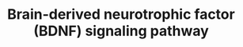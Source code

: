 ---
annotations:
- id: PW:0000572
  parent: signaling pathway
  type: Pathway Ontology
  value: brain-derived neurotrophic factor signaling pathway
authors:
- NetPath
- MaintBot
- Christine Chichester
- Egonw
- Zari
- Evelo
- Mkutmon
- Khanspers
- Eweitz
citedin:
- link: PMC5681904
  title: A Review of Pathway-Based Analysis Tools That Visualize Genetic Variants
    (2017)
- link: PMC3889250
  title: A network map of BDNF/TRKB and BDNF/p75NTR signaling system (2013)
description: Brain-derived neurotrophic factor (BDNF) is a neurotrophin essential
  for growth, differentiation, plasticity, and survival of neurons. BDNF is also required
  for processes such as energy metabolism, behavior, mental health, learning, memory,
  stress, pain and apoptosis. BDNF is implicated in various neuronal disorders such
  as Alzheimer's disease, Huntington's disease, depression, and bipolar disorder.  BDNF
  binds to tyrosine kinase receptor known as tropomyosin-related kinase B (TrkB).
  It also binds with low affinity to p75 neurotrophin receptor (p75NTR). BDNF and
  its receptors are expressed throughout the central and peripheral nervous system.  BDNF
  signaling is elicited when it dimerizes and binds to TrkB, resulting in the receptor
  dimerization and autophosphorylation. The activation of the receptor results in
  its interaction with molecules such as Shp2, Shc and PLC-gamma. These molecules
  further interact and modify their downstream targets leading to various neuronal
  processes. BDNF activates the signaling cascades such as PLC/PKC, PI3K/Akt, Ras/Erk,
  AMPK/ACC and NFκB pathways. BDNF through PLC/PKC pathway leads to release of intracellular
  calcium and regulation of synaptic plasticity. It also maintains synaptic plasticity
  through cAMP/PKA signaling. Activation of PI3K/Akt pathway through BDNF/TrkB interaction
  inhibits cell apoptosis by decreasing the expression of BIM. However, BDNF/p75NTR
  interaction activates JNK through TRAF6, which leads to apoptosis. Activation of
  JNK3 also leads to proteolytic cleavage of the p75NTR by TACE. PI3K/Akt also leads
  to activation of mTOR pathway and subsequently protein synthesis. Ras/Erk signaling
  is involved in cell proliferation, differentiation and protection of neurons. BDNF
  also leads to neuronal survival through Erk5/Mef pathway. Phosphorylation of synapsin
  by Erk1/2 leads to neurotransmitter release. BDNF signaling leads to nitric oxide
  production through NFκB pathway. BDNF induces neurite outgrowth through activation
  of JAK/STAT, Rac, and Cdc42 pathways. BDNF enhances oxidation of fat through AMPK
  mediated inhibition of ACC. It also plays role in microtubule assembly through inhibition
  of GSK3-beta. It leads to oxidative neuronal necrosis through activation of NCF
  molecules. BDNF also regulates the surface expression of AMPA and NMDA receptors.
  BDNF also regulates the expression of genes leading to processes such as differentiation
  of dendrites and calcification of cementoblast-like cells.  Proteins on this pathway
  have targeted assays available via the [https://assays.cancer.gov/available_assays?wp_id=WP2380
  CPTAC Assay Portal]
last-edited: 2021-12-24
ndex: b9627595-8b64-11eb-9e72-0ac135e8bacf
organisms:
- Homo sapiens
redirect_from:
- /index.php/Pathway:WP2380
- /instance/WP2380
- /instance/WP2380_r120727
revision: r120727
schema-jsonld:
- '@context': https://schema.org/
  '@id': https://wikipathways.github.io/pathways/WP2380.html
  '@type': Dataset
  creator:
    '@type': Organization
    name: WikiPathways
  description: Brain-derived neurotrophic factor (BDNF) is a neurotrophin essential
    for growth, differentiation, plasticity, and survival of neurons. BDNF is also
    required for processes such as energy metabolism, behavior, mental health, learning,
    memory, stress, pain and apoptosis. BDNF is implicated in various neuronal disorders
    such as Alzheimer's disease, Huntington's disease, depression, and bipolar disorder.  BDNF
    binds to tyrosine kinase receptor known as tropomyosin-related kinase B (TrkB).
    It also binds with low affinity to p75 neurotrophin receptor (p75NTR). BDNF and
    its receptors are expressed throughout the central and peripheral nervous system.  BDNF
    signaling is elicited when it dimerizes and binds to TrkB, resulting in the receptor
    dimerization and autophosphorylation. The activation of the receptor results in
    its interaction with molecules such as Shp2, Shc and PLC-gamma. These molecules
    further interact and modify their downstream targets leading to various neuronal
    processes. BDNF activates the signaling cascades such as PLC/PKC, PI3K/Akt, Ras/Erk,
    AMPK/ACC and NFκB pathways. BDNF through PLC/PKC pathway leads to release of intracellular
    calcium and regulation of synaptic plasticity. It also maintains synaptic plasticity
    through cAMP/PKA signaling. Activation of PI3K/Akt pathway through BDNF/TrkB interaction
    inhibits cell apoptosis by decreasing the expression of BIM. However, BDNF/p75NTR
    interaction activates JNK through TRAF6, which leads to apoptosis. Activation
    of JNK3 also leads to proteolytic cleavage of the p75NTR by TACE. PI3K/Akt also
    leads to activation of mTOR pathway and subsequently protein synthesis. Ras/Erk
    signaling is involved in cell proliferation, differentiation and protection of
    neurons. BDNF also leads to neuronal survival through Erk5/Mef pathway. Phosphorylation
    of synapsin by Erk1/2 leads to neurotransmitter release. BDNF signaling leads
    to nitric oxide production through NFκB pathway. BDNF induces neurite outgrowth
    through activation of JAK/STAT, Rac, and Cdc42 pathways. BDNF enhances oxidation
    of fat through AMPK mediated inhibition of ACC. It also plays role in microtubule
    assembly through inhibition of GSK3-beta. It leads to oxidative neuronal necrosis
    through activation of NCF molecules. BDNF also regulates the surface expression
    of AMPA and NMDA receptors. BDNF also regulates the expression of genes leading
    to processes such as differentiation of dendrites and calcification of cementoblast-like
    cells.  Proteins on this pathway have targeted assays available via the [https://assays.cancer.gov/available_assays?wp_id=WP2380
    CPTAC Assay Portal]
  keywords:
  - ACACB
  - ADAM17
  - AKT1
  - APC
  - BAD
  - BDNF
  - CAMK1
  - CAMK2
  - CAMK4
  - CASP3
  - CDC42
  - CDH2
  - CDK5
  - CDK5R1
  - CDKL5
  - CEBPB
  - CFL1
  - CNR1
  - CREB1
  - CRTC1
  - CSNK2A1
  - CTNNB1
  - CYFIP1
  - DAG
  - DLG1
  - DOCK3
  - DOK5
  - DPYSL2
  - EEF2
  - EIF2S1
  - EIF2S2
  - EIF4E
  - EIF4EBP1
  - ELK1
  - FOXO3
  - FRS2
  - FRS3
  - FYN
  - GABRB3
  - GNB2L1
  - GRB2
  - GRIA1
  - GRIA2
  - GRIA3
  - GRIN1
  - GRIN2B
  - GRIP1
  - GSK3B
  - HRAS
  - IGF2BP1
  - IKK1
  - IKK2
  - IP3
  - IRS1
  - IRS2
  - IkkG
  - JAK2
  - JUN
  - KCNA3
  - KCNN2
  - KIDINS220
  - KSR1
  - LINGO1
  - MAP2K1
  - MAP2K2
  - MAP2K5
  - MAP3K1
  - MAP3K2
  - MAPK1
  - MAPK10
  - MAPK14
  - MAPK3
  - MAPK7
  - MAPK8
  - MAPK9
  - MAPT
  - MARCKS
  - MEF2A
  - MEF2C
  - MTOR
  - NCAM1
  - NCF1
  - NCF2
  - NCK1
  - NCK2
  - NFATC4
  - NFKB1
  - NFKBIA
  - NGF
  - NGFR
  - NSF
  - NTF3
  - NTRK1
  - NTRK2
  - NTRK3
  - PDPK1
  - PIK3CA
  - PIK3R1
  - PIK3R2
  - PIP2
  - PIP3
  - PLCG1
  - PPP2CA
  - PRKAA1
  - PRKAA2
  - PRKCD
  - PTK2B
  - PTPN11
  - PTPRF
  - RAB3A
  - RAC1
  - RAF1
  - RANBP9
  - RAP1A
  - RASGRF1
  - RELA
  - RHOG
  - RPS6
  - RPS6KA1
  - RPS6KA3
  - RPS6KA5
  - RPS6KB1
  - SH2B
  - SH2B2
  - SHC1
  - SHC2
  - SHC3
  - SHC4
  - SIRPA
  - SORT1
  - SQSTM1
  - SRC
  - STAT1
  - STAT3
  - STAT5A
  - STAT5B
  - SYN1
  - TIAM1
  - TRAF6
  - TSC2
  - VAV2
  - VAV3
  - YBX1
  - cAMP
  license: CC0
  name: Brain-derived neurotrophic factor (BDNF) signaling pathway
seo: CreativeWork
title: Brain-derived neurotrophic factor (BDNF) signaling pathway
wpid: WP2380
---